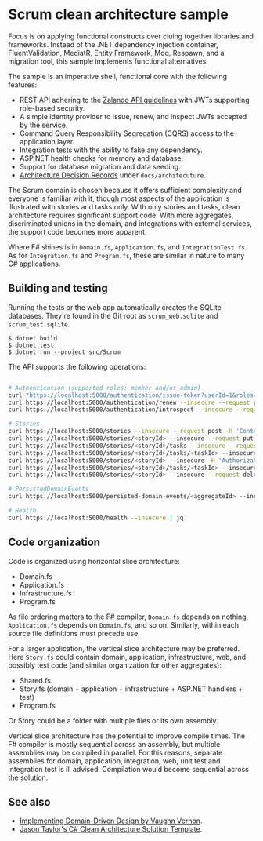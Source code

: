# Scrum clean architecture sample

Focus is on applying functional constructs over cluing together libraries and
frameworks. Instead of the .NET dependency injection container,
FluentValidation, MediatR, Entity Framework, Moq, Respawn, and a migration
tool, this sample implements functional alternatives.

The sample is an imperative shell, functional core with the following features:

- REST API adhering to the [Zalando API
guidelines](https://opensource.zalando.com/restful-api-guidelines/) with JWTs
supporting role-based security.
- A simple identity provider to issue, renew, and inspect JWTs accepted by
  the service.
- Command Query Responsibility Segregation (CQRS) access to the application
  layer.
- Integration tests with the ability to fake any dependency.
- ASP.NET health checks for memory and database.
- Support for database migration and data seeding.
- [Architecture Decision
  Records](https://cognitect.com/blog/2011/11/15/documenting-architecture-decisions)
  under `docs/architecuture`.

The Scrum domain is chosen because it offers sufficient complexity and everyone
is familiar with it, though most aspects of the application is illustrated with
stories and tasks only. With only stories and tasks, clean architecture requires
significant support code. With more aggregates, discriminated unions in the
domain, and integrations with external services, the support code becomes more
apparent.

Where F# shines is in `Domain.fs`, `Application.fs`, and `IntegrationTest.fs`.
As for `Integration.fs` and `Program.fs`, these are similar in nature to many C#
applications.

## Building and testing

Running the tests or the web app automatically creates the SQLite databases.
They're found in the Git root as `scrum_web.sqlite` and `scrum_test.sqlite`.

    $ dotnet build
    $ dotnet test
    $ dotnet run --project src/Scrum

The API supports the following operations:

```bash

# Authentication (supported roles: member and/or admin)
curl "https://localhost:5000/authentication/issue-token?userId=1&roles=member,admin" --insecure --request post | jq
curl https://localhost:5000/authentication/renew --insecure --request post -H "Authorization: Bearer <token>" | jq
curl https://localhost:5000/authentication/introspect --insecure --request post -H "Authorization: Bearer <token>" | jq

# Stories
curl https://localhost:5000/stories --insecure --request post -H 'Content-Type: application/json' -H 'Authorization: Bearer <token>' -d '{"title": "title", "description": "description"}'
curl https://localhost:5000/stories/<storyId> --insecure --request put -H 'Content-Type: application/json' -H 'Authorization: Bearer <token>' -d '{"title": "title1","description": "description1"}'
curl https://localhost:5000/stories/<storyId>/tasks --insecure --request post -H 'Content-Type: application/json' -H 'Authorization: Bearer <token>' -d '{"title": "title","description": "description"}'
curl https://localhost:5000/stories/<storyId>/tasks/<taskId> --insecure --request put -H 'Content-Type: application/json' -H 'Authorization: Bearer <token>' -d '{"title": "title1","description": "description1"}'
curl https://localhost:5000/stories/<storyId> --insecure -H 'Authorization: Bearer <token>' | jq
curl https://localhost:5000/stories/<storyId>/tasks/<taskId> --insecure --request delete -H 'Authorization: Bearer <token>'
curl https://localhost:5000/stories/<storyId> --insecure --request delete -H 'Authorization: Bearer <token>'

# PersistedDomainEvents
curl https://localhost:5000/persisted-domain-events/<aggregateId> --insecure -H 'Authorization: Bearer <token>' | jq

# Health
curl https://localhost:5000/health --insecure | jq
```

## Code organization

Code is organized using horizontal slice architecture:

- Domain.fs
- Application.fs
- Infrastructure.fs
- Program.fs

As file ordering matters to the F# compiler, `Domain.fs` depends on nothing,
`Application.fs` depends on `Domain.fs`, and so on. Similarly, within each
source file definitions must precede use.

For a larger application, the vertical slice architecture may be preferred. Here
`Story.fs` could contain domain, application, infrastructure, web, and possibly
test code (and similar organization for other aggregates):

- Shared.fs
- Story.fs (domain + application + infrastructure + ASP.NET handlers + test)
- Program.fs

Or Story could be a folder with multiple files or its own assembly.

Vertical slice architecture has the potential to improve compile times. The F#
compiler is mostly sequential across an assembly, but multiple assemblies may be
compiled in parallel. For this reasons, separate assemblies for domain,
application, integration, web, unit test and integration test is ill advised.
Compilation would become sequential across the solution.

## See also

- [Implementing Domain-Driven Design by Vaughn Vernon](https://www.amazon.com/Implementing-Domain-Driven-Design-Vaughn-Vernon/dp/0321834577/ref=sr_1_2?crid=1WH0G8B548GPO&keywords=vaughn+vernon&qid=1696680557&sprefix=vaughn+vernon%2Caps%2C306&sr=8-2).
- [Jason Taylor's C# Clean Architecture Solution Template](https://github.com/jasontaylordev/CleanArchitecture).
 